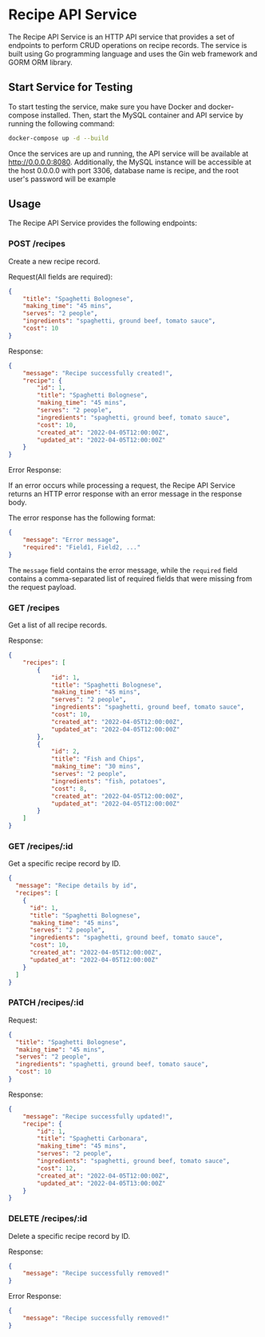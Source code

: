 # Recipe API Service

The Recipe API Service is an HTTP API service that provides a set of endpoints to perform CRUD operations on recipe records. The service is built using Go programming language and uses the Gin web framework and GORM ORM library.

## Start Service for Testing

To start testing the service, make sure you have Docker and docker-compose installed. Then, start the MySQL container and API service by running the following command:
```bash
docker-compose up -d --build
```

Once the services are up and running, the API service will be available at http://0.0.0.0:8080. Additionally, the MySQL instance will be accessible at the host 0.0.0.0 with port 3306, database name is recipe, and the root user's password will be example


## Usage

The Recipe API Service provides the following endpoints:

### POST /recipes
Create a new recipe record.

Request(All fields are required):
```json
{
    "title": "Spaghetti Bolognese",
    "making_time": "45 mins",
    "serves": "2 people",
    "ingredients": "spaghetti, ground beef, tomato sauce",
    "cost": 10
}
```

Response:
```json
{
    "message": "Recipe successfully created!",
    "recipe": {
        "id": 1,
        "title": "Spaghetti Bolognese",
        "making_time": "45 mins",
        "serves": "2 people",
        "ingredients": "spaghetti, ground beef, tomato sauce",
        "cost": 10,
        "created_at": "2022-04-05T12:00:00Z",
        "updated_at": "2022-04-05T12:00:00Z"
    }
}
```
Error Response:

If an error occurs while processing a request, the Recipe API Service returns an HTTP error response with an error message in the response body.

The error response has the following format:
```json
{
    "message": "Error message",
    "required": "Field1, Field2, ..."
}
```

The `message` field contains the error message, while the `required` field contains a comma-separated list of required fields that were missing from the request payload.

### GET /recipes
Get a list of all recipe records.

Response:
```json
{
    "recipes": [
        {
            "id": 1,
            "title": "Spaghetti Bolognese",
            "making_time": "45 mins",
            "serves": "2 people",
            "ingredients": "spaghetti, ground beef, tomato sauce",
            "cost": 10,
            "created_at": "2022-04-05T12:00:00Z",
            "updated_at": "2022-04-05T12:00:00Z"
        },
        {
            "id": 2,
            "title": "Fish and Chips",
            "making_time": "30 mins",
            "serves": "2 people",
            "ingredients": "fish, potatoes",
            "cost": 8,
            "created_at": "2022-04-05T12:00:00Z",
            "updated_at": "2022-04-05T12:00:00Z"
        }
    ]
}

```

### GET /recipes/:id
Get a specific recipe record by ID.

```json
{
  "message": "Recipe details by id",
  "recipes": [
    {
      "id": 1,
      "title": "Spaghetti Bolognese",
      "making_time": "45 mins",
      "serves": "2 people",
      "ingredients": "spaghetti, ground beef, tomato sauce",
      "cost": 10,
      "created_at": "2022-04-05T12:00:00Z",
      "updated_at": "2022-04-05T12:00:00Z"
    }
  ]
}
```

### PATCH /recipes/:id

Request:
```json
{
  "title": "Spaghetti Bolognese",
  "making_time": "45 mins",
  "serves": "2 people",
  "ingredients": "spaghetti, ground beef, tomato sauce",
  "cost": 10
}
```

Response:
```json
{
    "message": "Recipe successfully updated!",
    "recipe": {
        "id": 1,
        "title": "Spaghetti Carbonara",
        "making_time": "45 mins",
        "serves": "2 people",
        "ingredients": "spaghetti, ground beef, tomato sauce",
        "cost": 12,
        "created_at": "2022-04-05T12:00:00Z",
        "updated_at": "2022-04-05T13:00:00Z"
    }
}
```

### DELETE /recipes/:id

Delete a specific recipe record by ID.

Response:
```json
{
    "message": "Recipe successfully removed!"
}
```

Error Response:
```json
{
    "message": "Recipe successfully removed!"
}
```

